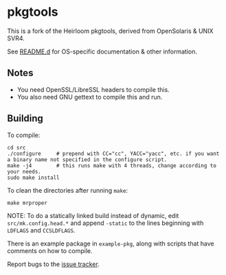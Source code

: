 # pkgtools

This is a fork of the Heirloom pkgtools, derived from OpenSolaris & UNIX SVR4.

See [README.d](README.d/) for OS-specific documentation & other information.

## Notes
- You need OpenSSL/LibreSSL headers to compile this.
- You also need GNU gettext to compile this and run.

## Building

To compile:

```
cd src
./configure     # prepend with CC="cc", YACC="yacc", etc. if you want a binary name not specified in the configure script.
make -j4        # this runs make with 4 threads, change according to your needs.
sudo make install
```

To clean the directories after running `make`:

```
make mrproper
```

NOTE: To do a statically linked build instead of dynamic, edit `src/mk.config.head.*` and append `-static` to the lines beginning with `LDFLAGS` and `CCSLDFLAGS`.


There is an example package in `example-pkg`, along with scripts that have comments on how to compile.

Report bugs to the [issue tracker](https://github.com/mamccollum/pkgtools/issues).
